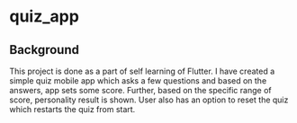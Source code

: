 # quiz_app

## Background

This project is done as a part of self learning of Flutter. I have created a simple quiz mobile app which asks a few questions and based on the answers, app sets some score. 
Further, based on the specific range of score, personality result is shown. User also has an option to reset the quiz which restarts the quiz from start.
